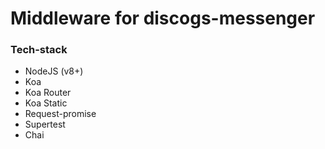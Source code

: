 # Middleware for discogs-messenger

### Tech-stack

- NodeJS (v8+)
- Koa
- Koa Router
- Koa Static
- Request-promise
- Supertest
- Chai